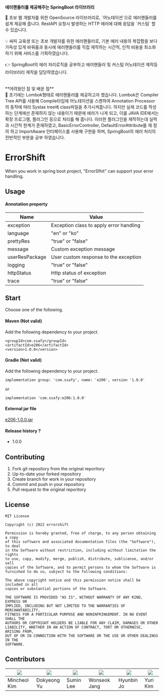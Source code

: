 **에러핸들러를 제공해주는 SpringBoot 라이브러리**

<aside>
💬 초보 웹 개발자를 위한 OpenSource 라이브러리로, `어노테이션`으로 에러핸들러를 쉽게 제공해 줍니다. RestAPI 요청시 발생하는 HTTP 에러에 대해 응답을 `커스텀` 할 수 있습니다.
</aside>

</br>

<aside>
💡 싸피 교육생 또는 초보 개발자를 위한 에러핸들러로, 기본 에러 내용의 복잡함을 보다 가독성 있게 바꿔줌과 동시에 에러핸들러를 직접 제작하는 시간적, 인적 비용을 최소화 하기 위해 서비스를 기획하였습니다.
</aside>

</br>

<aside>
👉 SpringBoot의 에러 처리로직을 공부하고 에러핸들러 및 커스텀 어노테이션 제작등 라이브러리 제작을 담당하였습니다.
</aside>

</br>
</br>
**어려웠던 점 및 배운 점**

<aside>
💬 초기에는 Lombok형태로 에러핸들러를 제공하고자 했습니다. Lombok은 Compiler Tree API를 사용해 Compile타임에 어노테이션을 스캔하여 Annotation Processor의 동작에 따라 Systax tree에 class파일을 추가시켜줍니다. 하지만 실제 코드를 작성하는 단계에선 존재하지 않는 내용이기 때문에 에러가 나게 되고, 이를 JAVA IDE에서는 확장 프로그램, 플러그인 등으로 처리를 해 줍니다. 이러한 플러그인을 제작하는데 실력과 시간적 한계가 존재하였고, BasicErrorController, DefaultErrorAttribute를 재 정의 하고 ImportAware 인터페이스를 사용해 구현을 하며, SpringBoot의 에러 처리의 전반적인 부분을 공부 하였습니다.

</aside>

# ErrorShift
When you work in spring boot project, "ErrorSfhit" can support your error handling.

## Usage
#### Annotation property
|Name|Value|
|---|---|
|exception|Exception class to apply error handling|
|language|"en" or "ko"|
|prettyRes|"true" or "false"|
|message|Custom exception message|
|userResPackage|User custom response to the exception|
|logging|"true" or "false"|
|httpStatus|Http status of exception|
|trace|"true" or "false"|

## Start
Choose one of the following.
#### Maven (Not valid)
Add the following dependency to your project.
```
<groupId>com.ssafy</groupId>
<artifactId>e206</artifactId>
<version>1.0.0</version>
```
#### Gradle (Not valid)
Add the following dependency to your project.
```
implementation group: 'com.ssafy', name: 'e206', version '1.0.0'

```
or
```
implementation 'com.ssafy:e206:1.0.0'
```
#### External jar file
<a href="https://errorshift.com/file/download">e206-1.0.0.jar</a>

#### Release history ?
- 1.0.0

## Contributing
1. Fork git repository from the original reporitory
2. Up-to-date your forked repository
3. Create branch for work in your repository
4. Commit and push in your repository
5. Pull request to the original reporitory

## License
    MIT License

    Copyright (c) 2022 errorshift

    Permission is hereby granted, free of charge, to any person obtaining a copy
    of this software and associated documentation files (the "Software"), to deal
    in the Software without restriction, including without limitation the rights
    to use, copy, modify, merge, publish, distribute, sublicense, and/or sell
    copies of the Software, and to permit persons to whom the Software is
    furnished to do so, subject to the following conditions:

    The above copyright notice and this permission notice shall be included in all
    copies or substantial portions of the Software.

    THE SOFTWARE IS PROVIDED "AS IS", WITHOUT WARRANTY OF ANY KIND, EXPRESS OR
    IMPLIED, INCLUDING BUT NOT LIMITED TO THE WARRANTIES OF MERCHANTABILITY,
    FITNESS FOR A PARTICULAR PURPOSE AND NONINFRINGEMENT. IN NO EVENT SHALL THE
    AUTHORS OR COPYRIGHT HOLDERS BE LIABLE FOR ANY CLAIM, DAMAGES OR OTHER
    LIABILITY, WHETHER IN AN ACTION OF CONTRACT, TORT OR OTHERWISE, ARISING FROM,
    OUT OF OR IN CONNECTION WITH THE SOFTWARE OR THE USE OR OTHER DEALINGS IN THE
    SOFTWARE.


## Contributors
|<a href="https://lab.ssafy.com/kmc0968"><img src="https://secure.gravatar.com/avatar/b2abb1400f90f92811ed39b389434a34?s=100&d=identicon" /></a>|<a href="https://lab.ssafy.com/dbehrud9323"><img src="https://secure.gravatar.com/avatar/c3014443fd84a4ba56bc28cc1ac0d062?s=100&d=identicon" /></a>|<a href="https://lab.ssafy.com/sumin9366"><img src="https://secure.gravatar.com/avatar/a93784a47970b21d1ebd02b164b5fb29?s=100&d=identicon" /></a>|<a href="https://lab.ssafy.com/david9696"><img src="https://secure.gravatar.com/avatar/95a9df67a7316e6cdbb7ecf14366652a?s=100&d=identicon" /></a>|<a href="https://lab.ssafy.com/jo7hb"><img src="https://secure.gravatar.com/avatar/afaccdd3e6263b09de5e397f94e1a820?s=100&d=identicon" /></a>|<a href="https://lab.ssafy.com/goldflowed"><img src="https://secure.gravatar.com/avatar/259b86dbdaef5dd247648d88eff8d0dc?s=100&d=identicon" /></a>|
|---|---|---|---|---|---|
|Mincheol Kim|Dokyeong Yu|Sumin Lee|Wonseok Jang|Hyunbin Jo|Yuri Kim|

